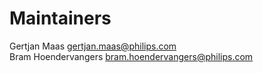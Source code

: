 # Maintainers

Gertjan Maas <gertjan.maas@philips.com> \
Bram Hoendervangers <bram.hoendervangers@philips.com>
